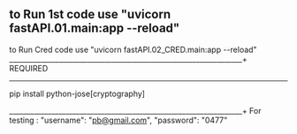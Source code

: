to Run 1st code use "uvicorn fastAPI.01.main:app --reload"
----------------------------------------------------------------
to Run Cred code use "uvicorn fastAPI.02_CRED.main:app --reload"
__________________________________________________________________+
REQUIRED
__________________________________________________________________
pip install python-jose[cryptography]

__________________________________________________________________+
For testing :
"username": "pb@gmail.com",
"password": "0477"
